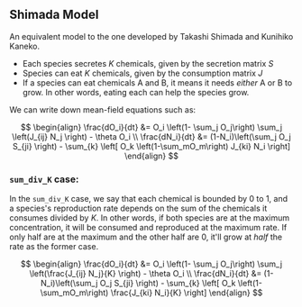 ## Shimada Model

An equivalent model to the one developed by Takashi Shimada and Kunihiko Kaneko.

- Each species secretes $K$ chemicals, given by the secretion matrix $S$
- Species can eat $K$ chemicals, given by the consumption matrix $J$
- If a species can eat chemicals A and B, it means it needs *either* A or B to grow. In other words, eating each can help the species grow.

We can write down mean-field equations such as:

$$
\begin{align}
\frac{dO_i}{dt} &= O_i \left(1- \sum_j O_j\right) \sum_j \left(J_{ij} N_j \right) - \theta O_i \\
\frac{dN_i}{dt} &= (1-N_i)\left(\sum_j O_j S_{ji} \right) - \sum_{k} \left[ O_k \left(1-\sum_mO_m\right) J_{ki} N_i \right]
\end{align}
$$


### `sum_div_K` case:

In the `sum_div_K` case, we say that each chemical is bounded by 0 to 1, and a species's reproduction rate depends on the sum of the chemicals it consumes divided by $K$. In other words, if both species are at the maximum concentration, it will be consumed and reproduced at the maximum rate. If only half are at the maximum and the other half are 0, it'll grow at *half* the rate as the former case.

$$
\begin{align}
\frac{dO_i}{dt} &= O_i \left(1- \sum_j O_j\right) \sum_j \left(\frac{J_{ij} N_j}{K} \right) - \theta O_i \\
\frac{dN_i}{dt} &= (1-N_i)\left(\sum_j O_j S_{ji} \right) - \sum_{k} \left[ O_k \left(1-\sum_mO_m\right) \frac{J_{ki} N_i}{K} \right]
\end{align}
$$
